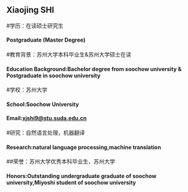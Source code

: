 
## Xiaojing SHI
#学历：在读硕士研究生
#### Postgraduate (Master Degree)
#教育背景：苏州大学本科毕业生&苏州大学硕士在读
#### Education Background:Bachelor degree from soochow university & Postgraduate in soochow university
#学校：苏州大学
#### School:Soochow University
#### Email:xjshi9@stu.suda.edu.cn
#研究：自然语言处理，机器翻译
#### Research:natural language processing,machine translation
##荣誉：苏州大学优秀本科毕业生，苏州大学
#### Honors:Outstanding undergraduate graduate of soochow university,Miyoshi student of soochow university
